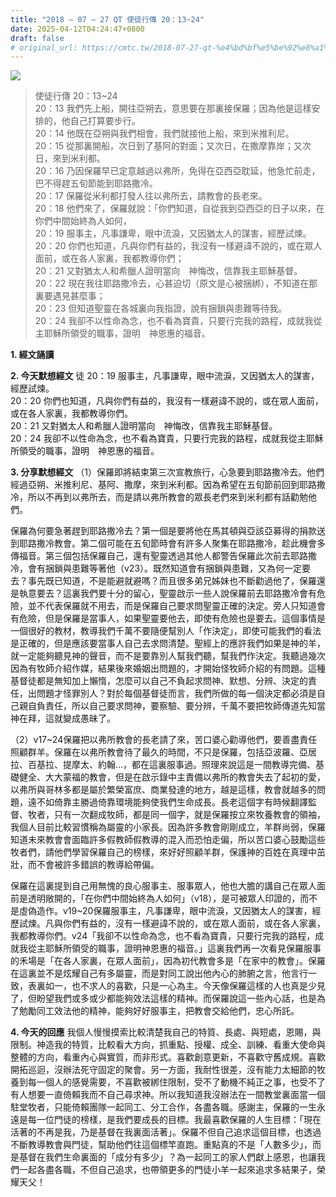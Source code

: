 ```yaml
---
title: "2018 – 07 – 27 QT 使徒行傳 20：13~24"
date: 2025-04-12T04:24:47+0800
draft: false
# original_url: https://cmtc.tw/2018-07-27-qt-%e4%bd%bf%e5%be%92%e8%a1%8c%e5%82%b3-20%ef%bc%9a1324
---
```


![](/images/qt.jpg)
> 使徒行傳 20：13\~24  
> 20：13 我們先上船，開往亞朔去，意思要在那裏接保羅；因為他是這樣安排的，他自己打算要步行。  
> 20：14 他既在亞朔與我們相會，我們就接他上船，來到米推利尼。  
> 20：15 從那裏開船，次日到了基阿的對面；又次日，在撒摩靠岸；又次日，來到米利都。  
> 20：16 乃因保羅早已定意越過以弗所，免得在亞西亞耽延，他急忙前走，巴不得趕五旬節能到耶路撒冷。  
> 20：17 保羅從米利都打發人往以弗所去，請教會的長老來。  
> 20：18 他們來了，保羅就說：「你們知道，自從我到亞西亞的日子以來，在你們中間始終為人如何，  
> 20：19 服事主，凡事謙卑，眼中流淚，又因猶太人的謀害，經歷試煉。  
> 20：20 你們也知道，凡與你們有益的，我沒有一樣避諱不說的，或在眾人面前，或在各人家裏，我都教導你們；  
> 20：21 又對猶太人和希臘人證明當向　神悔改，信靠我主耶穌基督。  
> 20：22 現在我往耶路撒冷去，心甚迫切（原文是心被捆綁），不知道在那裏要遇見甚麼事；  
> 20：23 但知道聖靈在各城裏向我指證，說有捆鎖與患難等待我。  
> 20：24 我卻不以性命為念，也不看為寶貴，只要行完我的路程，成就我從主耶穌所領受的職事，證明　神恩惠的福音。

**1. 經文誦讀**

**2.  今天默想經文**
徒 20：19 服事主，凡事謙卑，眼中流淚，又因猶太人的謀害，經歷試煉。  
20：20 你們也知道，凡與你們有益的，我沒有一樣避諱不說的，或在眾人面前，或在各人家裏，我都教導你們。  
20：21 又對猶太人和希臘人證明當向　神悔改，信靠我主耶穌基督。  
20：24 我卻不以性命為念，也不看為寶貴，只要行完我的路程，成就我從主耶穌所領受的職事，證明　神恩惠的福音。

**3. 分享默想經文**
（1）保羅即將結束第三次宣教旅行，心急要到耶路撒冷去。他們經過亞朔、米推利尼、基阿、撒摩，來到米利都。因為希望在五旬節前回到耶路撒冷，所以不再到以弗所去，而是請以弗所教會的眾長老們來到米利都有話勸勉他們。

保羅為何要急著趕到耶路撒冷去？第一個是要將他在馬其頓與亞該亞募得的捐款送到耶路撒冷教會。第二個可能在五旬節時會有許多人聚集在耶路撒冷，趁此機會多傳福音。第三個包括保羅自己，還有聖靈透過其他人都警告保羅此次前去耶路撒冷，會有捆鎖與患難等著他（v23）。既然知道會有捆鎖與患難，又為何一定要去？事先既已知道，不是能避就避嗎？而且很多弟兄姊妹也不斷勸過他了，保羅還是執意要去？這裏我們要十分的留心，聖靈啟示一些人說保羅前去耶路撒冷會有危險，並不代表保羅就不用去，而是保羅自己要求問聖靈正確的決定。旁人只知道會有危險，但是保羅是當事人，如果聖靈要他去，即使有危險也是要去。這個事情是一個很好的教材，教導我們千萬不要隨便幫別人「作決定」，即使可能我們的看法是正確的，但是應該要當事人自己去求問清楚。聖經上的應許我們如果是神的羊，就一定能夠聽見神的聲音，而不是要靠別人幫我們聽，幫我們作決定。我聽過幾次因為有牧師介紹作媒，結果後來婚姻出問題的，才開始怪牧師介紹的有問題。這種基督徒都是無知加上懶惰，怎麼可以自己不負起求問神、默想、分辨、決定的責任，出問題才怪罪別人？對於每個基督徒而言，我們所做的每一個決定都必須是自己親自負責任，所以自己要求問神，要察驗、要分辨，千萬不要把牧師傳道先知當神在拜，這就變成愚昧了。

（2）v17\~24保羅把以弗所教會的長老請了來，苦口婆心勸導他們，要善盡責任照顧群羊。保羅在以弗所教會待了最久的時間，不只是保羅，包括亞波羅、亞居拉、百基拉、提摩太、約翰…，都在這裏服事過。照理來說這是一間教導完備、基礎健全、大大蒙福的教會，但是在啟示錄中主責備以弗所的教會失去了起初的愛，以弗所與哥林多都是屬於繁榮富庶、商業發達的地方，越是這樣，教會就越多的問題，遠不如倚靠主勝過倚靠環境能夠使我們生命成長。長老這個字有時候翻譯監督、牧者，只有一次翻成牧師，都是同一個字，就是保羅按立來牧養教會的領袖，我個人目前比較習慣稱為屬靈的小家長。因為許多教會剛剛成立，羊群尚弱，保羅知道未來教會會面臨許多假教師假教導的混入而恐怕走偏，所以苦口婆心鼓勵這些牧者們，請他們學習保羅自己的榜樣，來好好照顧羊群，保護神的百姓在真理中茁壯，而不會被許多錯誤的教導給帶偏。

保羅在這裏提到自己用無愧的良心服事主、服事眾人，他也大膽的講自己在眾人面前是透明敞開的，「在你們中間始終為人如何」（v18），是可被眾人印證的，而不是虛偽造作。v19\~20保羅服事主，凡事謙卑，眼中流淚，又因猶太人的謀害，經歷試煉。凡與你們有益的，沒有一樣避諱不說的，或在眾人面前，或在各人家裏，我都教導你們。v24「我卻不以性命為念，也不看為寶貴，只要行完我的路程，成就我從主耶穌所領受的職事，證明神恩惠的福音。」這裏我們再一次看見保羅服事的禾場是「在各人家裏，在眾人面前」，因為初代教會多是「在家中的教會」。保羅在這裏並不是炫耀自己有多屬靈，而是對同工說出他內心的肺腑之言，他言行一致，表裏如一，也不求人的喜歡，只是一心為主。今天像保羅這樣的人也真是少見了，但盼望我們或多或少都能夠效法這樣的精神。而保羅說這一些內心話，也是為了勉勵同工效法他的精神，能夠好好服事主，把教會交給他們，忠心所託。

**4. 今天的回應**
我個人慢慢摸索比較清楚我自己的特質、長處、與短處，恩賜，與限制。神造我的特質，比較看大方向，抓重點、授權、成全、訓練、看重大使命與整體的方向，看重內心與實質，而非形式。喜歡創意更新，不喜歡守舊成規。喜歡開拓巡迴，沒辦法死守固定的聚會。另一方面，我耐性很差，沒有能力太細節的牧養到每一個人的感覺需要，不喜歡被綁住限制，受不了動機不純正之事，也受不了有人想要一直倚賴我而不自己尋求神。所以我知道我沒辦法在一間教堂裏面當一個駐堂牧者，只能倚賴團隊一起同工、分工合作，各盡各職。感謝主，保羅的一生永遠是每一位門徒的榜樣，是我們要成長的目標。我最喜歡保羅的人生目標：「現在活著的不再是我，乃是基督在我裏面活著」。保羅不但自己追求這個目標，也透過不斷教導教會與門徒，幫助他們往這個標竿直跑。重點真的不是「人數多少」，而是基督在我們生命裏面的「成分有多少」？為一起同工的家人們獻上感恩，也讓我們一起各盡各職，不但自己追求，也帶領更多的門徒小羊一起來追求多結果子，榮耀天父！
